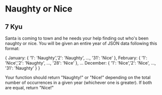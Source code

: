 # Naughty or Nice
## 7 Kyu

Santa is coming to town and he needs your help finding out who's been naughty or nice. You will be given an entire year of JSON data following this format:

{
    January: {
        '1': 'Naughty','2': 'Naughty', ..., '31': 'Nice'
    },
    February: {
        '1': 'Nice','2': 'Naughty', ..., '28': 'Nice'
    },
    ...
    December: {
        '1': 'Nice','2': 'Nice', ..., '31': 'Naughty'
    }
}

Your function should return "Naughty!" or "Nice!" depending on the total number of occurrences in a given year (whichever one is greater). If both are equal, return "Nice!"
